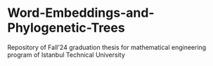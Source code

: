 # Word-Embeddings-and-Phylogenetic-Trees
Repository of Fall'24 graduation thesis for mathematical engineering program of Istanbul Technical University
